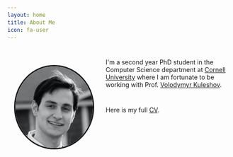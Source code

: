 ```yaml
---
layout: home
title: About Me
icon: fa-user
---
```

<!DOCTYPE html>
<html>
  <head>
    <meta charset="utf-8">
    <style>
    .curve {
      width: 175px;
      height: 185px;
      float: left;
      shape-outside: circle();
      border-radius: 50%;
      margin: 15px;
      border-style: solid;
    }
    .wraptext p {
      text-align: left;
      padding-left: 215px;
      margin: 40px 0 0 7px;
      word-wrap: break-word;
    }
    @media only screen and (max-width: 768px) {
      .curve {
        width: 120px;
        height: 130px;
        float: None;
      }
    .wraptext p {
      padding-left: 10px;
    }
  }
  </style>
  </head>
  <body>
    <div class="wraptext">
    <img src="assets/images/profile_picture.jpeg" alt="profile_pictures" class="curve">
    <p>I'm a second year PhD student in the Computer Science department at <a href="https://www.cs.cornell.edu/" target="_blank">Cornell University</a> where I am fortunate to be working with Prof. <a href="https://www.cs.cornell.edu/~kuleshov/" target="_blank"> Volodymyr Kuleshov</a>.
    <!-- I have also worked as a software engineer at <a href="https://www.ibm.com/cloud/watson-studio" target="_blank">IBM</a> and collaborated with the <a href="https://research.ibm.com/teams/trusted-ai" target="_blank">Trusted AI</a> department in IBM Research. -->
    <!-- Prior to joining IBM, I completed a MS in Computer Science at Courant Institute at NYU and a BA in Economics at the University of Pennsylvania.</p> -->
    <!-- I am currently interning at Google as a Student Researcher. -->
    <p>Here is my full <a style="font-weight:400" href="assets/resume/YSResume2024.pdf" target="_blank">CV</a>.</p>
    </div>
  </body>
</html>
